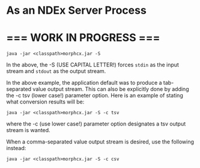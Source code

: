 # As an NDEx Server Process

# === WORK IN PROGRESS ===

```text
java -jar <classpath>morphcx.jar -S
```
In the above, the -S (USE CAPITAL LETTER!) forces `stdin` as the input stream and `stdout` 
as the output stream.  

In the above example, the application default was to produce a tab-separated value
output stream.  This can also be explicitly done by adding the -c tsv (lower case!) 
parameter option.  Here is an example of stating what conversion results will be:

```text
java -jar <classpath>morphcx.jar -S -c tsv
```
where the -c (use lower case!) parameter option designates a tsv output stream is wanted.


When a comma-separated value output stream is desired, use the following instead:

```text
java -jar <classpath>morphcx.jar -S -c csv 
```
